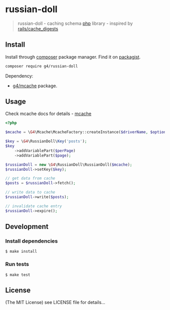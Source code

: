 russian-doll
======

> russian-doll - caching schema [php](http://php.net) library - inspired by [rails/cache_digests](https://github.com/rails/cache_digests)

## Install

Install through  [composer](https://getcomposer.org/) package manager.
Find it on [packagist](https://packagist.org/packages/g4/russian-doll).

```sh
composer require g4/russian-doll
```
Dependency:
* [g4/mcache](https://github.com/g4code/mcache) package.

## Usage

Check mcache docs for details - [mcache](https://github.com/g4code/mcache/blob/master/README.md)

```php
<?php

$mcache = \G4\Mcache\McacheFactory::createInstance($driverName, $options, $prefix);

$key = \G4\RussianDoll\Key('posts');
$key
    ->addVariablePart($perPage)
    ->addVariablePart($page);

$russianDoll = new \G4\RussianDoll\RussianDoll($mcache);
$russianDoll->setKey($key);

// get data from cache
$posts = $russianDoll->fetch();

// write data to cache
$russianDoll->write($posts);

// invalidate cache entry
$russianDoll->expire();
```


## Development

### Install dependencies

    $ make install

### Run tests

    $ make test

## License

(The MIT License)
see LICENSE file for details...
